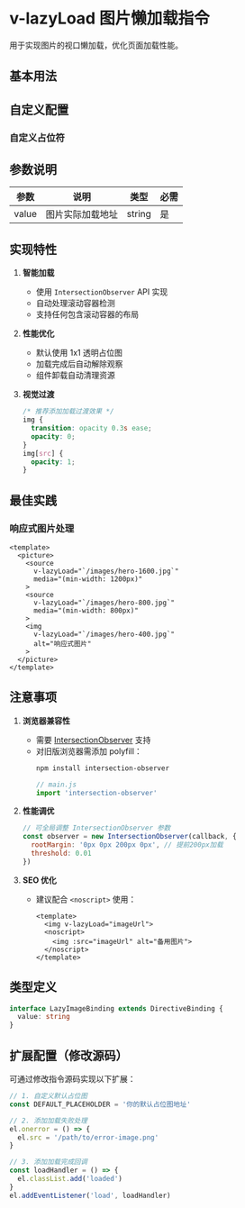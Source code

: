 # v-lazyLoad 图片懒加载指令

用于实现图片的视口懒加载，优化页面加载性能。

## 基本用法

<demo vue="./Lazyload_1.vue" />

## 自定义配置

### 自定义占位符
<demo vue="./Lazyload_2.vue" />

## 参数说明

| 参数  | 说明               | 类型   | 必需  |
|-------|--------------------|--------|-------|
| value | 图片实际加载地址   | string | 是    |

## 实现特性

1. **智能加载**
   - 使用 `IntersectionObserver` API 实现
   - 自动处理滚动容器检测
   - 支持任何包含滚动容器的布局

2. **性能优化**
   - 默认使用 1x1 透明占位图
   - 加载完成后自动解除观察
   - 组件卸载自动清理资源

3. **视觉过渡**
   ```css
   /* 推荐添加加载过渡效果 */
   img {
     transition: opacity 0.3s ease;
     opacity: 0;
   }
   img[src] {
     opacity: 1;
   }
   ```

## 最佳实践


### 响应式图片处理
```vue
<template>
  <picture>
    <source 
      v-lazyLoad="`/images/hero-1600.jpg`"
      media="(min-width: 1200px)"
    >
    <source
      v-lazyLoad="`/images/hero-800.jpg`"
      media="(min-width: 800px)"
    >
    <img 
      v-lazyLoad="`/images/hero-400.jpg`"
      alt="响应式图片"
    >
  </picture>
</template>
```

## 注意事项

1. **浏览器兼容性**
   - 需要 [IntersectionObserver](https://caniuse.com/intersectionobserver) 支持
   - 对旧版浏览器需添加 polyfill：
     ```bash
     npm install intersection-observer
     ```
     ```js
     // main.js
     import 'intersection-observer'
     ```

2. **性能调优**
   ```js
   // 可全局调整 IntersectionObserver 参数
   const observer = new IntersectionObserver(callback, {
     rootMargin: '0px 0px 200px 0px', // 提前200px加载
     threshold: 0.01
   })
   ```

3. **SEO 优化**
   - 建议配合 `<noscript>` 使用：
     ```vue
     <template>
       <img v-lazyLoad="imageUrl">
       <noscript>
         <img :src="imageUrl" alt="备用图片">
       </noscript>
     </template>
     ```

## 类型定义
```typescript
interface LazyImageBinding extends DirectiveBinding {
  value: string
}
```

## 扩展配置（修改源码）

可通过修改指令源码实现以下扩展：
```typescript
// 1. 自定义默认占位图
const DEFAULT_PLACEHOLDER = '你的默认占位图地址'

// 2. 添加加载失败处理
el.onerror = () => {
  el.src = '/path/to/error-image.png'
}

// 3. 添加加载完成回调
const loadHandler = () => {
  el.classList.add('loaded')
}
el.addEventListener('load', loadHandler)
```
